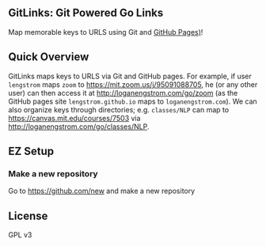 ## GitLinks: Git Powered Go Links
Map memorable keys to URLS using Git and [GitHub Pages)](https://pages.github.com)!

## Quick Overview
GitLinks maps keys to URLS via Git and GitHub pages. For example, if user `lengstrom`
maps `zoom` to <a href="https://mit.zoom.us/j/95091088705">https://mit.zoom.us/j/95091088705</a>,
he (or any other user) can then access it at <a href="http://loganengstrom.com/go/zoom">http://loganengstrom.com/go/zoom</a>
(as the GitHub pages site `lengstrom.github.io` maps to `loganengstrom.com`).
We can also organize keys through directories; e.g. `classes/NLP` can map to
<a href="https://canvas.mit.edu/courses/7503">https://canvas.mit.edu/courses/7503</a>
via <a href="http://loganengstrom.com/go/classes/NLP">http://loganengstrom.com/go/classes/NLP</a>.

## EZ Setup
### Make a new repository
Go to https://github.com/new and make a new repository 


## License
GPL v3

